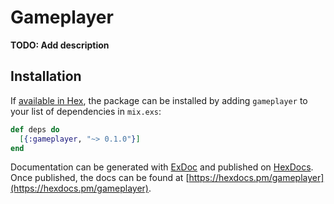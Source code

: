 # Gameplayer

**TODO: Add description**

## Installation

If [available in Hex](https://hex.pm/docs/publish), the package can be installed
by adding `gameplayer` to your list of dependencies in `mix.exs`:

```elixir
def deps do
  [{:gameplayer, "~> 0.1.0"}]
end
```

Documentation can be generated with [ExDoc](https://github.com/elixir-lang/ex_doc)
and published on [HexDocs](https://hexdocs.pm). Once published, the docs can
be found at [https://hexdocs.pm/gameplayer](https://hexdocs.pm/gameplayer).

